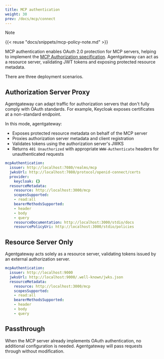 ```yaml
---
title: MCP authentication
weight: 30
prev: /docs/mcp/connect
---
```


> [!NOTE]
> {{< reuse "docs/snippets/mcp-policy-note.md" >}}

MCP authentication enables OAuth 2.0 protection for MCP servers, helping to implement the [MCP Authorization specification](https://modelcontextprotocol.io/specification/draft/basic/authorization). Agentgateway can act as a resource server, validating JWT tokens and exposing protected resource metadata.

There are three deployment scenarios.

## Authorization Server Proxy

Agentgateway can adapt traffic for authorization servers that don't fully comply with OAuth standards.
For example, Keycloak exposes certificates at a non-standard endpoint.

In this mode, agentgateway:
- Exposes protected resource metadata on behalf of the MCP server
- Proxies authorization server metadata and client registration
- Validates tokens using the authorization server's JWKS
- Returns `401 Unauthorized` with appropriate `WWW-Authenticate` headers for unauthenticated requests

```yaml
mcpAuthentication:
  issuer: http://localhost:7080/realms/mcp
  jwksUrl: http://localhost:7080/protocol/openid-connect/certs
  provider:
    keycloak: {}
  resourceMetadata:
    resource: http://localhost:3000/mcp
    scopesSupported:
    - read:all
    bearerMethodsSupported:
    - header
    - body
    - query
    resourceDocumentation: http://localhost:3000/stdio/docs
    resourcePolicyUri: http://localhost:3000/stdio/policies
```

## Resource Server Only

Agentgateway acts solely as a resource server, validating tokens issued by an external authorization server.

```yaml
mcpAuthentication:
  issuer: http://localhost:9000
  jwksUrl: http://localhost:9000/.well-known/jwks.json
  resourceMetadata:
    resource: http://localhost:3000/mcp
    scopesSupported:
    - read:all
    bearerMethodsSupported:
    - header
    - body
    - query
```

## Passthrough

When the MCP server already implements OAuth authentication, no additional configuration is needed. Agentgateway will pass requests through without modification.
